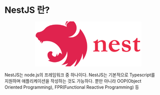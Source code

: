 # NestJS 란?
<dir align = "center"><img src = "nestjs.png" width = "75%" height = "50%"></dir>

NestJS는 node.js의 프레임워크 중 하나이다.
NestJS는 기본적으로 Typescript를 지원하며 애플리케이션을 작성하는 것도 가능하다.
뿐만 아니라 OOP(Object Oriented Programming), FPR(Functional Reactive Programming) 등

